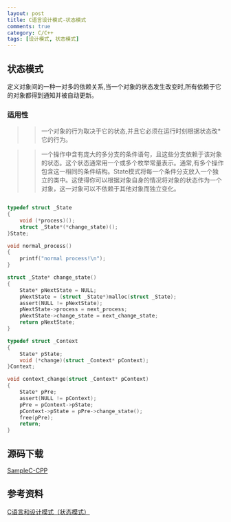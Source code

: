 ```yaml
---
layout: post
title: C语言设计模式-状态模式
comments: true
category: C/C++
tags: [设计模式, 状态模式]
---
```


## 状态模式

定义对象间的一种一对多的依赖关系,当一个对象的状态发生改变时,所有依赖于它的对象都得到通知并被自动更新。

### 适用性

>>	一个对象的行为取决于它的状态,并且它必须在运行时刻根据状态改*它的行为。

>>	一个操作中含有庞大的多分支的条件语句，且这些分支依赖于该对象的状态。这个状态通常用一个或多个枚举常量表示。通常,有多个操作包含这一相同的条件结构。State模式将每一个条件分支放入一个独立的类中。这使得你可以根据对象自身的情况将对象的状态作为一个对象，这一对象可以不依赖于其他对象而独立变化。

```c

typedef struct _State
{
    void (*process)();
    struct _State*(*change_state)();
}State;

void normal_process()
{
    printf("normal process!\n");
}

struct _State* change_state()
{
    State* pNextState = NULL;
    pNextState = (struct _State*)malloc(struct _State);
    assert(NULL != pNextState);
    pNextState->process = next_process;
    pNextState->change_state = next_change_state;
    return pNextState;
}

typedef struct _Context
{
    State* pState;
    void (*change)(struct _Context* pContext);
}Context;

void context_change(struct _Context* pContext)
{
    State* pPre;
    assert(NULL != pContext);
    pPre = pContext->pState;
    pContext->pState = pPre->change_state();
    free(pPre);
    return;
}

```

## 源码下载

[SampleC-CPP](https://github.com/yxmsw2007/SampleC-CPP.git)

## 参考资料

[C语言和设计模式（状态模式）](http://blog.csdn.net/feixiaoxing/article/details/7185764)
